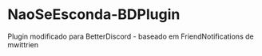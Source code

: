 # NaoSeEsconda-BDPlugin
Plugin modificado para BetterDiscord - baseado em FriendNotifications de mwittrien
